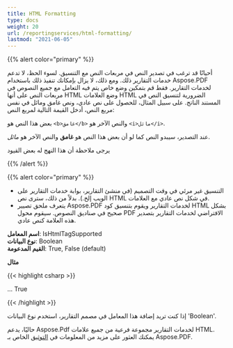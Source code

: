 ```yaml
---
title: HTML Formatting
type: docs
weight: 20
url: /reportingservices/html-formatting/
lastmod: "2021-06-05"
---
```


{{% alert color="primary" %}}

أحيانًا قد ترغب في تصدير النص في مربعات النص مع التنسيق. لسوء الحظ، لا تدعم خدمات التقارير ذلك. ومع ذلك، لا يزال بإمكانك تنفيذ ذلك باستخدام Aspose.PDF لخدمات التقارير. فقط قم بتمكين وضع خاص يتم فيه التعامل مع جميع النصوص في مربعات النص على أنها HTML وضع العلامات HTML الضرورية لتنسيق النص في المستند الناتج. على سبيل المثال، للحصول على نص عادي، ونص غامق ومائل في نفس مربع النص، أدخل القيمة التالية لمربع النص:

بعض هذا النص هو ```<b>غامق</b>``` والنص الآخر هو ```<i>مائل</i>```.

عند التصدير، سيبدو النص كما لو أن بعض هذا النص هو **غامق** والنص الآخر هو *مائل*.

يرجى ملاحظة أن هذا النهج له بعض القيود

{{% /alert %}}

{{% alert color="primary" %}}

- التنسيق غير مرئي في وقت التصميم (في منشئ التقارير، بوابة خدمات التقارير على الويب إلخ.).
 بدلاً من ذلك، سترى نص HTML في شكل نص عادي مع العلامات.  
- يتعرف ملحق تصيير Aspose.PDF لخدمات التقارير ويقوم بتنسيق كود HTML بشكل صحيح في صناديق النصوص. سيقوم محول PDF الافتراضي لخدمات التقارير بتصدير هذه العلامة كنص عادي.

**اسم المعامل**: IsHtmlTagSupported  
**نوع البيانات**: Boolean  
**القيم المدعومة**: True, False (default)  

**مثال**

{{< highlight csharp >}}

<Render>
...
    <Extension Name="APPDF" Type=" Aspose.PDF.ReportingServices.Renderer,Aspose.PDF.ReportingServices ">
    <Configuration>
    <IsHtmlTagSupported >True</IsHtmlTagSupported>
    </Configuration>
    </Extension>
</Render>

{{< /highlight >}}

إذا كنت تريد إضافة هذا المعامل في مصمم التقارير، استخدم نوع البيانات 'Boolean'.

حاليًا، يدعم Aspose.Pdf لخدمات التقارير مجموعة فرعية من جميع علامات HTML. يمكنك العثور على مزيد من المعلومات في [التوثيق](https://docs.aspose.com/pdf/net/add-text-to-pdf-file/#add-html-string-using-dom) الخاص بـ Aspose.PDF.